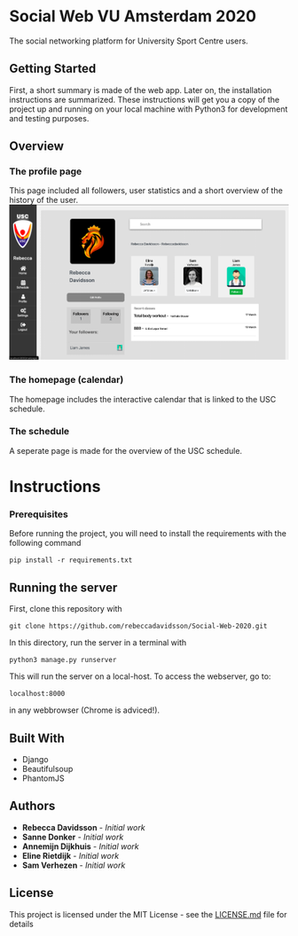 # Social Web VU Amsterdam 2020

The social networking platform for University Sport Centre users.

## Getting Started

First, a short summary is made of the web app. Later on, the installation instructions are summarized. These instructions will get you a copy of the project up and running on your local machine with Python3 for development and testing purposes.

## Overview

### The profile page
This page included all followers, user statistics and a short overview of the history of the user.
![](images/1.png)


### The homepage (calendar)
The homepage includes the interactive calendar that is linked to the USC schedule.




### The schedule
A seperate page is made for the overview of the USC schedule.



# Instructions
### Prerequisites

Before running the project, you will need to install the requirements with the following command

```
pip install -r requirements.txt
```

## Running the server

First, clone this repository with
```
git clone https://github.com/rebeccadavidsson/Social-Web-2020.git
```

In this directory, run the server in a terminal with

```
python3 manage.py runserver
```

This will run the server on a local-host. To access the webserver, go to:
```
localhost:8000
```
in any webbrowser (Chrome is adviced!).



## Built With

* Django
* Beautifulsoup
* PhantomJS

## Authors

* **Rebecca Davidsson** - *Initial work*
* **Sanne Donker** - *Initial work*
* **Annemijn Dijkhuis** - *Initial work*
* **Eline Rietdijk** - *Initial work*
* **Sam Verhezen** - *Initial work* 


## License

This project is licensed under the MIT License - see the [LICENSE.md](LICENSE.md) file for details
